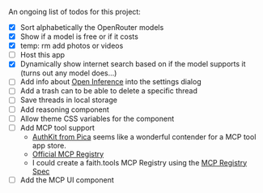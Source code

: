 An ongoing list of todos for this project:

- [x] Sort alphabetically the OpenRouter models 
- [x] Show if a model is free or if it costs
- [x] temp: rm add photos or videos
- [ ] Host this app
- [x] Dynamically show internet search based on if the model supports it (turns out any model does...)
- [ ] Add info about [Open Inference](https://www.openinference.xyz/) into the settings dialog
- [ ] Add a trash can to be able to delete a specific thread
- [ ] Save threads in local storage
- [ ] Add reasoning component
- [ ] Allow theme CSS variables for the component
- [ ] Add MCP tool support
  - [AuthKit from Pica](https://docs.picaos.com/core/authkit) seems like a wonderful contender for a MCP tool app store.
  - [Official MCP Registry](https://mcp-registry.val.run/)
  - I could create a faith.tools MCP Registry using the [MCP Registry Spec](https://github.com/modelcontextprotocol/registry/blob/main/docs/explanations/ecosystem-vision.md)
- [ ] Add the MCP UI component